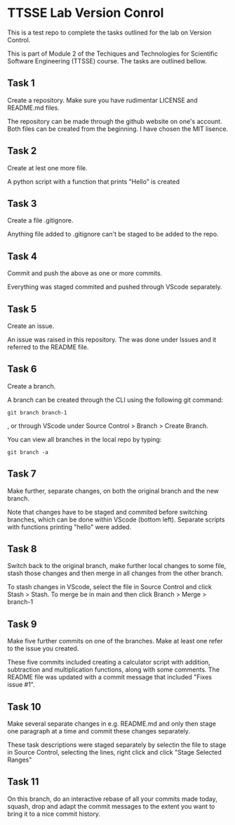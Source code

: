 # TTSSE Lab Version Conrol

This is a test repo to complete the tasks outlined for the lab on Version Control. 

This is part of Module 2 of the Techiques and Technologies for Scientific Software Engineering (TTSSE) course. The tasks are outlined bellow.

## Task 1

Create a repository. Make sure you have rudimentar LICENSE and README.md files.

The repository can be made through the github website on one's account. Both files can be created from the beginning. I have chosen the MIT lisence.

## Task 2

Create at lest one more file.

A python script with a function that prints "Hello" is created

## Task 3

Create a file .gitignore.

Anything file added to .gitignore can't be staged to be added to the repo.

## Task 4

Commit and push the above as one or more commits.

Everything was staged commited and pushed through VScode separately.

## Task 5 

Create an issue.

An issue was raised in this repository. The was done under Issues and it referred to the README file.

## Task 6

Create a branch.

A branch can be created through the CLI using the following git command:
```
git branch branch-1
```

, or through VScode under Source Control > Branch > Create Branch.

You can view all branches in the local repo by typing: 
```
git branch -a
```

## Task 7

Make further, separate changes, on both the original branch and the new branch.

Note that changes have to be staged and commited before switching branches, which can be done within VScode (bottom left). Separate scripts with functions printing "hello" were added.

## Task 8

Switch back to the original branch, make further local changes to some file, stash those changes and then merge in all changes from the other branch.

To stash changes in VScode, select the file in Source Control and click Stash > Stash. To merge be in main and then click Branch > Merge > branch-1

## Task 9

Make five further commits on one of the branches. Make at least one refer to the issue you created.

These five commits included creating a calculator script with addition, subtraction and multiplication functions, along with some comments. The README file was updated with a commit message that included "Fixes issue #1".

## Task 10

Make several separate changes in e.g. README.md and only then stage one paragraph at a time and commit these changes separately.

These task descriptions were staged separately by selectin the file to stage in Source Control, selecting the lines, right click and click "Stage Selected Ranges"

## Task 11

On this branch, do an interactive rebase of all your commits made today, squash, drop and adapt the commit messages to the extent you want to bring it to a nice commit history.

